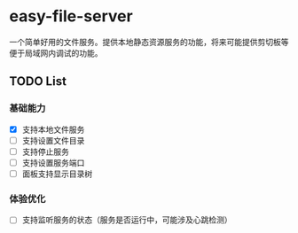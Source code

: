 # easy-file-server

一个简单好用的文件服务。提供本地静态资源服务的功能，将来可能提供剪切板等便于局域网内调试的功能。

## TODO List

### 基础能力
- [x] 支持本地文件服务
- [ ] 支持设置文件目录
- [ ] 支持停止服务
- [ ] 支持设置服务端口
- [ ] 面板支持显示目录树

### 体验优化
- [ ] 支持监听服务的状态（服务是否运行中，可能涉及心跳检测）
